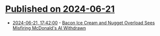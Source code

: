 # [Published on 2024-06-21](index.md)

* [2024-06-21, 17:42:00](https://soylentnews.org/article.pl?sid=24/06/20/1310223&from=rss) - [Bacon Ice Cream and Nugget Overload Sees Misfiring McDonald's AI Withdrawn](https://soylentnews.org/article.pl?sid=24/06/20/1310223&from=rss)
